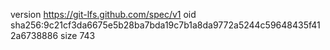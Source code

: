 version https://git-lfs.github.com/spec/v1
oid sha256:9c21cf3da6675e5b28ba7bda19c7b1a8da9772a5244c59648435f412a6738886
size 743
